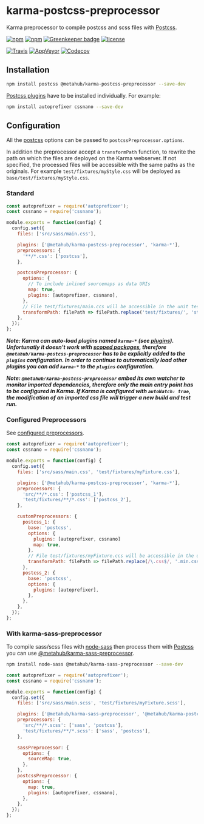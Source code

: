 # **karma-postcss-preprocessor**

Karma preprocessor to compile postcss and scss files with [Postcss](https://github.com/postcss/postcss).

[![npm](https://img.shields.io/npm/v/@metahub/karma-postcss-preprocessor.svg)](https://www.npmjs.com/package/@metahub/karma-postcss-preprocessor)
[![npm](https://img.shields.io/npm/dt/@metahub/karma-postcss-preprocessor.svg)](https://www.npmjs.com/package/@metahub/karma-postcss-preprocessor)
[![Greenkeeper badge](https://badges.greenkeeper.io/vanduynslagerp/karma-postcss-preprocessor.svg)](https://greenkeeper.io/)
[![license](https://img.shields.io/github/license/vanduynslagerp/karma-postcss-preprocessor.svg)](https://github.com/vanduynslagerp/karma-postcss-preprocessor/blob/master/LICENSE)

[![Travis](https://img.shields.io/travis/vanduynslagerp/karma-postcss-preprocessor.svg)](https://travis-ci.org/vanduynslagerp/karma-postcss-preprocessor)
[![AppVeyor](https://img.shields.io/appveyor/ci/vanduynslagerp/karma-postcss-preprocessor.svg)](https://ci.appveyor.com/project/vanduynslagerp/karma-postcss-preprocessor)
[![Codecov](https://img.shields.io/codecov/c/github/vanduynslagerp/karma-postcss-preprocessor.svg)](https://codecov.io/gh/vanduynslagerp/karma-postcss-preprocessor)

## Installation

```bash
npm install postcss @metahub/karma-postcss-preprocessor --save-dev
```

[Postcss plugins](https://www.postcss.parts) have to be installed individually. For example:

```bash
npm install autoprefixer cssnano --save-dev
```

## Configuration

All the [postcss](http://api.postcss.org/global.html#processOptions) options can be passed to `postcssPreprocessor.options`.

In addition the preprocessor accept a `transformPath` function, to rewrite the path on which the files are deployed on the Karma webserver. If not specified, the processed files will be accessible with the same paths as the originals. For example `test/fixtures/myStyle.css` will be deployed as `base/test/fixtures/myStyle.css`.

### Standard

```js
const autoprefixer = require('autoprefixer');
const cssnano = require('cssnano');

module.exports = function(config) {
  config.set({
    files: ['src/sass/main.css'],

    plugins: ['@metahub/karma-postcss-preprocessor', 'karma-*'],
    preprocessors: {
      '**/*.css': ['postcss'],
    },

    postcssPreprocessor: {
      options: {
        // To include inlined sourcemaps as data URIs
        map: true,
        plugins: [autoprefixer, cssnano],
      },
      // File test/fixtures/main.ccs will be accessible in the unit test on path base/styles/main.css
      transformPath: filePath => filePath.replace('test/fixtures/', 'styles/')
    },
  });
};
```
**_Note: Karma can auto-load plugins named `karma-*` (see [plugins](http://karma-runner.github.io/1.0/config/plugins.html)). Unfortunatly it doesn't work with [scoped packages](https://docs.npmjs.com/misc/scope), therefore `@metahub/karma-postcss-preprocessor` has to be explicitly added to the `plugins` configuration. In order to continue to automatically load other plugins you can add `karma-*` to the `plugins` configuration._**

**_Note: `@metahub/karma-postcss-preprocessor` embed its own watcher to monitor imported dependencies, therefore only the main entry point has to be configured in Karma. If Karma is configured with `autoWatch: true`, the modification of an imported css file will trigger a new build and test run._**

### Configured Preprocessors
See [configured preprocessors](http://karma-runner.github.io/1.0/config/preprocessors.html).

```js
const autoprefixer = require('autoprefixer');
const cssnano = require('cssnano');

module.exports = function(config) {  
  config.set({
    files: ['src/sass/main.css', 'test/fixtures/myFixture.css'],

    plugins: ['@metahub/karma-postcss-preprocessor', 'karma-*'],
    preprocessors: {
      'src/**/*.css': ['postcss_1'],
      'test/fixtures/**/*.css': ['postcss_2'],
    },

    customPreprocessors: {
      postcss_1: {
        base: 'postcss',
        options: {
          plugins: [autoprefixer, cssnano]
          map: true,
        },
        // File test/fixtures/myFixture.ccs will be accessible in the unit test on path test/fixtures/myFixture.min.ccs
        transformPath: filePath => filePath.replace(/\.css$/, '.min.css')
      },
      postcss_2: {
        base: 'postcss',
        options: {
          plugins: [autoprefixer],
        },
      },
    },
  });
};
```

### With karma-sass-preprocessor

To compile sass/scss files with [node-sass](https://github.com/sass/node-sass) then process them with [Postcss](https://github.com/postcss/postcss) you can use [@metahub/karma-sass-preprocessor](https://github.com/vanduynslagerp/karma-sass-preprocessor).

```bash
npm install node-sass @metahub/karma-sass-preprocessor --save-dev
```

```js
const autoprefixer = require('autoprefixer');
const cssnano = require('cssnano');

module.exports = function(config) {
  config.set({
    files: ['src/sass/main.scss', 'test/fixtures/myFixture.scss'],

    plugins: ['@metahub/karma-sass-preprocessor', '@metahub/karma-postcss-preprocessor', 'karma-*'],
    preprocessors: {
      'src/**/*.scss': ['sass', 'postcss'],
      'test/fixtures/**/*.scss': ['sass', 'postcss'],
    },

    sassPreprocessor: {
      options: {
        sourceMap: true,
      },
    },
    postcssPreprocessor: {
      options: {
        map: true,
        plugins: [autoprefixer, cssnano],
      },
    },
  });
};
```
